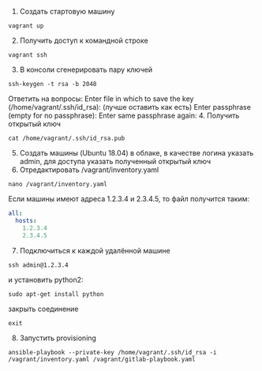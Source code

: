 1. Создать стартовую машину
```
vagrant up
```
2. Получить доступ к командной строке
```
vagrant ssh
```
3. В консоли сгенерировать пару ключей
```
ssh-keygen -t rsa -b 2048
```
Ответить на вопросы:
Enter file in which to save the key (/home/vagrant/.ssh/id_rsa): (лучше оставить как есть)
Enter passphrase (empty for no passphrase):
Enter same passphrase again:
4. Получить открытый ключ
```
cat /home/vagrant/.ssh/id_rsa.pub
```
5. Создать машины (Ubuntu 18.04) в облаке, в качестве логина указать admin, для доступа указать полученный открытый ключ
6. Отредактировать /vagrant/inventory.yaml
```
nano /vagrant/inventory.yaml
```
Если машины имеют адреса 1.2.3.4 и 2.3.4.5, то файл получится таким:
```yaml
all:
  hosts:
    1.2.3.4
    2.3.4.5
```
7. Подключиться к каждой удалённой машине
```
ssh admin@1.2.3.4
```
и установить python2:
```
sudo apt-get install python
```
закрыть соединение
```
exit
```
8. Запустить provisioning
```
ansible-playbook --private-key /home/vagrant/.ssh/id_rsa -i /vagrant/inventory.yaml /vagrant/gitlab-playbook.yaml
```
